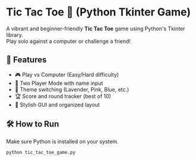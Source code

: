 # Tic Tac Toe 🎯 (Python Tkinter Game)

A vibrant and beginner-friendly **Tic Tac Toe** game using Python's Tkinter library.  
Play solo against a computer or challenge a friend!

## 🔹 Features
- 🎮 Play vs Computer (Easy/Hard difficulty)
- 🤝 Two Player Mode with name input
- 🌈 Theme switching (Lavender, Pink, Blue, etc.)
- 🏆 Score and round tracker (best of 10)
- 🎨 Stylish GUI and organized layout

## 🛠️ How to Run
Make sure Python is installed on your system.

```bash
python tic_tac_toe_game.py
